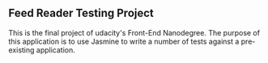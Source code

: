 ## Feed Reader Testing Project
This is the final project of udacity's Front-End Nanodegree.
The purpose of this application is to use Jasmine to write a number of tests against a pre-existing application.

##